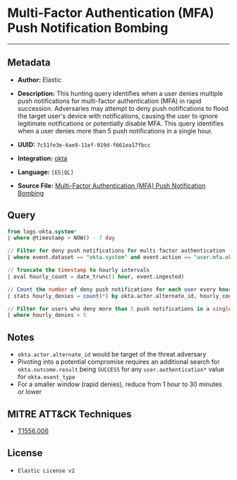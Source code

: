 # Multi-Factor Authentication (MFA) Push Notification Bombing

---

## Metadata

- **Author:** Elastic
- **Description:** This hunting query identifies when a user denies multiple push notifications for multi-factor authentication (MFA) in rapid succession. Adversaries may attempt to deny push notifications to flood the target user's device with notifications, causing the user to ignore legitimate notifications or potentially disable MFA. This query identifies when a user denies more than 5 push notifications in a single hour.

- **UUID:** `7c51fe3e-6ae9-11ef-919d-f661ea17fbcc`
- **Integration:** [okta](https://docs.elastic.co/integrations/okta)
- **Language:** `[ES|QL]`
- **Source File:** [Multi-Factor Authentication (MFA) Push Notification Bombing](../queries/persistence_multi_factor_push_notification_bombing.toml)

## Query

```sql
from logs-okta.system*
| where @timestamp > NOW() - 7 day

// Filter for deny push notifications for multi-factor authentication
| where event.dataset == "okta.system" and event.action == "user.mfa.okta_verify.deny_push"

// Truncate the timestamp to hourly intervals
| eval hourly_count = date_trunc(1 hour, event.ingested)

// Count the number of deny push notifications for each user every hour
| stats hourly_denies = count(*) by okta.actor.alternate_id, hourly_count

// Filter for users who deny more than 5 push notifications in a single hour
| where hourly_denies > 5
```

## Notes

- `okta.actor.alternate_id` would be target of the threat adversary
- Pivoting into a potential compromise requires an additional search for `okta.outcome.result` being `SUCCESS` for any `user.authentication*` value for `okta.event_type`
- For a smaller window (rapid denies), reduce from 1 hour to 30 minutes or lower

## MITRE ATT&CK Techniques

- [T1556.006](https://attack.mitre.org/techniques/T1556/006)

## License

- `Elastic License v2`
